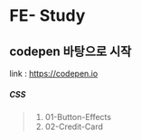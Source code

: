 # FE- Study

## codepen 바탕으로 시작

link : https://codepen.io

##### CSS 

>01. 01-Button-Effects
>02. 02-Credit-Card 
